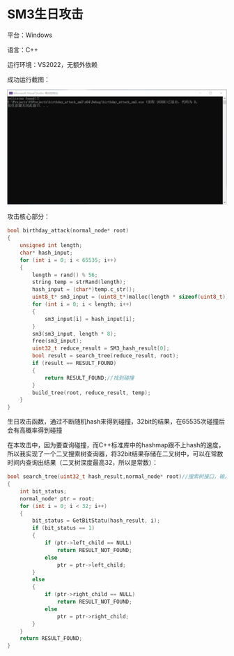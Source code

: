 # SM3生日攻击

平台：Windows 

语言：C++ 

运行环境：VS2022，无额外依赖 

成功运行截图：

![](1.png)

攻击核心部分：

~~~c++
bool birthday_attack(normal_node* root)
{
	unsigned int length;
	char* hash_input;
	for (int i = 0; i < 65535; i++)
	{
		length = rand() % 56;
		string temp = strRand(length);
		hash_input = (char*)temp.c_str();
		uint8_t* sm3_input = (uint8_t*)malloc(length * sizeof(uint8_t));
		for (int i = 0; i < length; i++)
		{
			sm3_input[i] = hash_input[i];
		}
		sm3(sm3_input, length * 8);
		free(sm3_input);
		uint32_t reduce_result = SM3_hash_result[0];
		bool result = search_tree(reduce_result, root);
		if (result == RESULT_FOUND)
		{
			return RESULT_FOUND;//找到碰撞
		}
		build_tree(root, reduce_result, temp);
	}
}
~~~

生日攻击函数，通过不断随机hash来得到碰撞，32bit的结果，在65535次碰撞后会有高概率得到碰撞

在本攻击中，因为要查询碰撞，而C++标准库中的hashmap跟不上hash的速度，所以我实现了一个二叉搜索树查询器，将32bit结果存储在二叉树中，可以在常数时间内查询出结果（二叉树深度最高32，所以是常数）：

~~~c++
bool search_tree(uint32_t hash_result,normal_node* root)//搜索树接口，输入哈希结果及根节点，返回该结果是否在树中
{
	int bit_status;
	normal_node* ptr = root;
	for (int i = 0; i < 32; i++)
	{
		bit_status = GetBitStatu(hash_result, i);
		if (bit_status == 1)
		{
			if (ptr->left_child == NULL)
				return RESULT_NOT_FOUND;
			else
				ptr = ptr->left_child;
		}
		else
		{
			if (ptr->right_child == NULL)
				return RESULT_NOT_FOUND;
			else
				ptr = ptr->right_child;
		}
	}
	return RESULT_FOUND;
}
~~~
